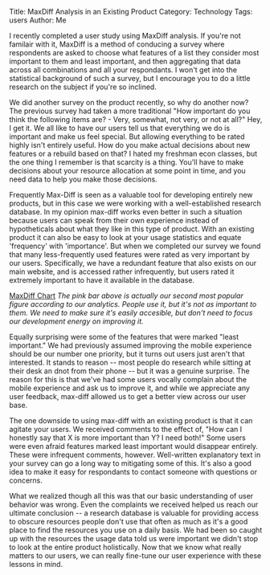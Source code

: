 Title: MaxDiff Analysis in an Existing Product
Category: Technology
Tags: users
Author: Me

I recently completed a user study using MaxDiff analysis. If you're not familair with it, MaxDiff is a method of conducing a survey where respondents are asked to choose what features of a list they consider most important to them and least important, and then aggregating that data across all combinations and all your respondants. I won't get into the statistical background of such a survey, but I encourage you to do a little research on the subject if you're so inclined.

We did another survey on the product recently, so why do another now? The previous survey had taken a more traditional "How important do you think the following items are? - Very, somewhat, not very, or not at all?" Hey, I get it. We all like to have our users tell us that everything we do is important and make us feel special. But allowing everything to be rated highly isn't entirely useful. How do you make actual decisions about new features or a rebuild based on that? I hated my freshman econ classes, but the one thing I remember is that scarcity is a thing. You'll have to make decisions about your resource allocation at some point in time, and you need data to help you make those decisions.

Frequently Max-Diff is seen as a valuable tool for developing entirely new products, but in this case we were working with a well-established research database. In my opinion max-diff works even better in such a situation because users can speak from their own experience instead of hypotheticals about what they like in this type of product. With an existing product it can also be easy to look at your usage statistics and equate 'frequency' with 'importance'. But when we completed our survey we found that many less-frequently used features were rated as very important by our users. Specifically, we have a redundant feature that also exists on our main website, and is accessed rather infrequently, but users rated it extremely important to have it available in the database. 

[MaxDiff Chart](https://kmb232.github.io/images/maxdiff-all.jpg)
*The pink bar above is actually our second most popular figure according to our analytics. People use it, but it's not as important to them. We need to make sure it's easily accesible, but don't need to focus our development energy on improving it.*

Equally surprising were some of the features that were marked "least important." We had previously assumed improving the mobile experience should be our number one priority, but it turns out users just aren't that interested. It stands to reason -- most people do research while sitting at their desk an dnot from their phone -- but it was a genuine surprise. The reason for this is that we've had some users vocally complain about the mobile experience and ask us to improve it, and while we appreciate any user feedback, max-diff allowed us to get a better view across our user base. 

The one downside to using max-diff with an existing product is that it can agitate your users. We received comments to the effect of, "How can I honestly say that X is more important than Y? I need both!" Some users were even afraid features marked least important would disappear entirely. These were infrequent comments, however. Well-written explanatory text in your survey can go a long way to mitigating some of this. It's also a good idea to make it easy for respondants to contact someone with questions or concerns.

What we realized though all this was that our basic understanding of user behavior was wrong. Even the complaints we received helped us reach our ultimate conclusion -- a research database is valuable for providing access to obscure resources people don't use that often as much as it's a good place to find the resources you use on a daily basis. We had been so caught up with the resources the usage data told us were important we didn't stop to look at the entire product holistically. Now that we know what really matters to our users, we can really fine-tune our user experience with these lessons in mind.


